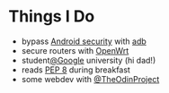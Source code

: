 # Things I Do

- bypass [Android security](https://source.android.com/docs/security/features) with [adb](https://developer.android.com/studio/command-line/)
- secure routers with [OpenWrt](https://openwrt.org/about)
- student[@Google](https://twitter.com/Google) university (hi dad!)
- reads [PEP 8](http://www.python.org/dev/peps/pep-0008/) during breakfast
- some webdev with [@TheOdinProject](https://twitter.com/theodinproject)
